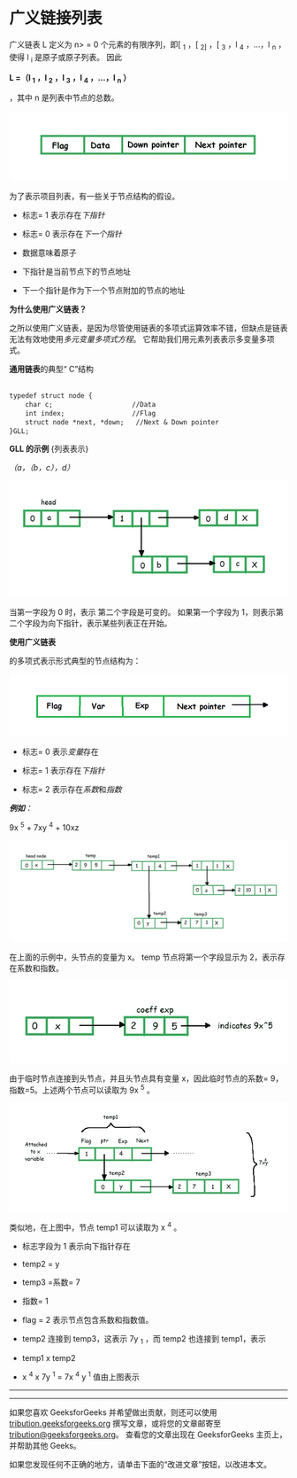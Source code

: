 # 广义链接列表

广义链表 L 定义为 n> = 0 个元素的有限序列，即[ <sub>1</sub> ，[ <sub>2]</sub> ，[ <sub>3</sub> ，l <sub>4</sub> ，…，l <sub>n</sub> ，使得 l <sub>i</sub> 是原子或原子列表。 因此

**L =（l <sub>1</sub> ，l <sub>2</sub> ，l <sub>3</sub> ，l <sub>4</sub> ，…，l <sub>n</sub> ）**

，其中 n 是列表中节点的总数。

![](img/791b25086c8a255668b749cfe678d8db.png)

为了表示项目列表，有一些关于节点结构的假设。

*   标志= 1 表示存在*下指针*

*   标志= 0 表示存在*下一个指针*

*   数据意味着原子

*   下指针是当前节点下的节点地址

*   下一个指针是作为下一个节点附加的节点的地址

**为什么使用广义链表？**

之所以使用广义链表，是因为尽管使用链表的多项式运算效率不错，但缺点是链表无法有效地使用*多元变量多项式方程*。 它帮助我们用元素列表表示多变量多项式。

**通用链表**的典型“ C”结构

```

typedef struct node { 
    char c;                    //Data 
    int index;                 //Flag 
    struct node *next, *down;   //Next & Down pointer 
}GLL; 

```

**GLL 的示例** {列表表示}

*（a，（b，c），d）*

![](img/f06d1052afeca25d6f694deb93038e59.png)

当第一字段为 0 时，表示 第二个字段是可变的。 如果第一个字段为 1，则表示第二个字段为向下指针，表示某些列表正在开始。

**使用广义链表**

的多项式表示形式典型的节点结构为：

![](img/80c740a0bdf2dee04b8bbb9f55d2e20d.png)

*   标志= 0 表示*变量*存在

*   标志= 1 表示存在*下指针*

*   标志= 2 表示存在*系数*和*指数*

***例如**：*

9x <sup>5</sup> + 7xy <sup>4</sup> + 10xz

![](img/ccc9af1cf17a34bd12962a31deab757b.png)

在上面的示例中，头节点的变量为 x。 temp 节点将第一个字段显示为 2，表示存在系数和指数。

![](img/e92d88bd318dfb248401c9a7f06fc30a.png)

由于临时节点连接到头节点，并且头节点具有变量 x，因此临时节点的系数= 9，指数=5。上述两个节点可以读取为 9x <sup>5</sup> 。

![](img/d8d96767a4428a23cf730df5298228aa.png)

类似地，在上图中，节点 temp1 可以读取为 x <sup>4</sup> 。

*   标志字段为 1 表示向下指针存在

*   temp2 = y

*   temp3 =系数= 7

*   指数= 1

*   flag = 2 表示节点包含系数和指数值。

*   temp2 连接到 temp3，这表示 7y <sub>1</sub> ，而 temp2 也连接到 temp1，表示

*   temp1 x temp2

*   x <sup>4</sup> x 7y <sup>1</sup> = 7x <sup>4</sup> y <sup>1</sup> 值由上图表示



* * *

* * *

如果您喜欢 GeeksforGeeks 并希望做出贡献，则还可以使用 [tribution.geeksforgeeks.org](https://contribute.geeksforgeeks.org/) 撰写文章，或将您的文章邮寄至 tribution@geeksforgeeks.org。 查看您的文章出现在 GeeksforGeeks 主页上，并帮助其他 Geeks。

如果您发现任何不正确的地方，请单击下面的“改进文章”按钮，以改进本文。